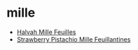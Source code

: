 # mille

 * [Halvah Mille Feuilles](index/h/halvah-mille-feuilles-51250900.json)
 * [Strawberry Pistachio Mille Feuillantines](index/s/strawberry-pistachio-mille-feuillantines-14025.json)
